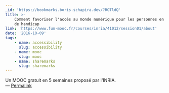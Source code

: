 ```yaml
---
_id: 'https://bookmarks.boris.schapira.dev/?ROTldQ'
title: >-
    Comment favoriser l'accès au monde numérique pour les personnes en situation
    de handicap
link: 'https://www.fun-mooc.fr/courses/inria/41012/session01/about'
date: '2016-10-09'
tags:
    - name: accessibility
      slug: accessibility
    - name: mooc
      slug: mooc
    - name: sharemarks
      slug: sharemarks
---
```


Un MOOC gratuit en 5 semaines proposé par l'INRIA. <br>&#8212;
<a href="https://bookmarks.boris.schapira.dev/?ROTldQ" title="Permalink">Permalink</a>

